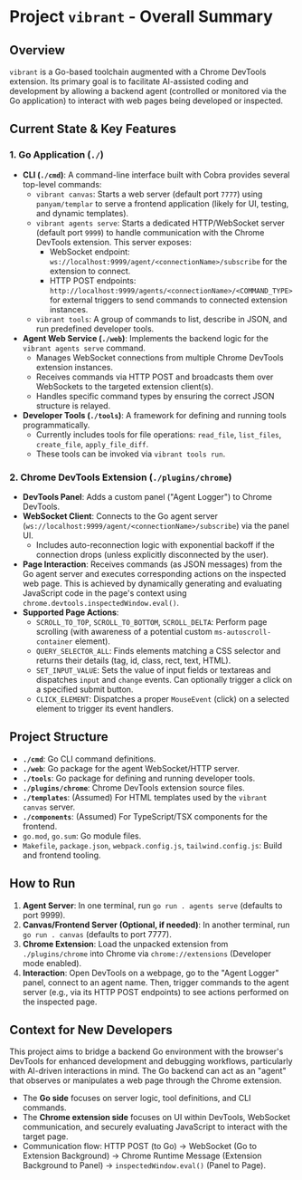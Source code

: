 # Project `vibrant` - Overall Summary

## Overview

`vibrant` is a Go-based toolchain augmented with a Chrome DevTools extension. Its primary goal is to facilitate AI-assisted coding and development by allowing a backend agent (controlled or monitored via the Go application) to interact with web pages being developed or inspected.

## Current State & Key Features

### 1. Go Application (`./`)

*   **CLI (`./cmd`)**: A command-line interface built with Cobra provides several top-level commands:
    *   `vibrant canvas`: Starts a web server (default port `7777`) using `panyam/templar` to serve a frontend application (likely for UI, testing, and dynamic templates).
    *   `vibrant agents serve`: Starts a dedicated HTTP/WebSocket server (default port `9999`) to handle communication with the Chrome DevTools extension. This server exposes:
        *   WebSocket endpoint: `ws://localhost:9999/agent/<connectionName>/subscribe` for the extension to connect.
        *   HTTP POST endpoints: `http://localhost:9999/agents/<connectionName>/<COMMAND_TYPE>` for external triggers to send commands to connected extension instances.
    *   `vibrant tools`: A group of commands to list, describe in JSON, and run predefined developer tools.
*   **Agent Web Service (`./web`)**: Implements the backend logic for the `vibrant agents serve` command.
    *   Manages WebSocket connections from multiple Chrome DevTools extension instances.
    *   Receives commands via HTTP POST and broadcasts them over WebSockets to the targeted extension client(s).
    *   Handles specific command types by ensuring the correct JSON structure is relayed.
*   **Developer Tools (`./tools`)**: A framework for defining and running tools programmatically.
    *   Currently includes tools for file operations: `read_file`, `list_files`, `create_file`, `apply_file_diff`.
    *   These tools can be invoked via `vibrant tools run`.

### 2. Chrome DevTools Extension (`./plugins/chrome`)

*   **DevTools Panel**: Adds a custom panel ("Agent Logger") to Chrome DevTools.
*   **WebSocket Client**: Connects to the Go agent server (`ws://localhost:9999/agent/<connectionName>/subscribe`) via the panel UI.
    *   Includes auto-reconnection logic with exponential backoff if the connection drops (unless explicitly disconnected by the user).
*   **Page Interaction**: Receives commands (as JSON messages) from the Go agent server and executes corresponding actions on the inspected web page. This is achieved by dynamically generating and evaluating JavaScript code in the page's context using `chrome.devtools.inspectedWindow.eval()`.
*   **Supported Page Actions**:
    *   `SCROLL_TO_TOP`, `SCROLL_TO_BOTTOM`, `SCROLL_DELTA`: Perform page scrolling (with awareness of a potential custom `ms-autoscroll-container` element).
    *   `QUERY_SELECTOR_ALL`: Finds elements matching a CSS selector and returns their details (tag, id, class, rect, text, HTML).
    *   `SET_INPUT_VALUE`: Sets the value of input fields or textareas and dispatches `input` and `change` events. Can optionally trigger a click on a specified submit button.
    *   `CLICK_ELEMENT`: Dispatches a proper `MouseEvent` (click) on a selected element to trigger its event handlers.

## Project Structure

*   **`./cmd`**: Go CLI command definitions.
*   **`./web`**: Go package for the agent WebSocket/HTTP server.
*   **`./tools`**: Go package for defining and running developer tools.
*   **`./plugins/chrome`**: Chrome DevTools extension source files.
*   **`./templates`**: (Assumed) For HTML templates used by the `vibrant canvas` server.
*   **`./components`**: (Assumed) For TypeScript/TSX components for the frontend.
*   `go.mod`, `go.sum`: Go module files.
*   `Makefile`, `package.json`, `webpack.config.js`, `tailwind.config.js`: Build and frontend tooling.

## How to Run

1.  **Agent Server**: In one terminal, run `go run . agents serve` (defaults to port 9999).
2.  **Canvas/Frontend Server (Optional, if needed)**: In another terminal, run `go run . canvas` (defaults to port 7777).
3.  **Chrome Extension**: Load the unpacked extension from `./plugins/chrome` into Chrome via `chrome://extensions` (Developer mode enabled).
4.  **Interaction**: Open DevTools on a webpage, go to the "Agent Logger" panel, connect to an agent name. Then, trigger commands to the agent server (e.g., via its HTTP POST endpoints) to see actions performed on the inspected page.

## Context for New Developers

This project aims to bridge a backend Go environment with the browser's DevTools for enhanced development and debugging workflows, particularly with AI-driven interactions in mind. The Go backend can act as an "agent" that observes or manipulates a web page through the Chrome extension.

*   The **Go side** focuses on server logic, tool definitions, and CLI commands.
*   The **Chrome extension side** focuses on UI within DevTools, WebSocket communication, and securely evaluating JavaScript to interact with the target page.
*   Communication flow: HTTP POST (to Go) -> WebSocket (Go to Extension Background) -> Chrome Runtime Message (Extension Background to Panel) -> `inspectedWindow.eval()` (Panel to Page).
